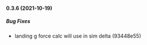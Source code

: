 #### 0.3.6 (2021-10-19)

##### Bug Fixes

*  landing g force calc will use in sim delta (93448e55)


